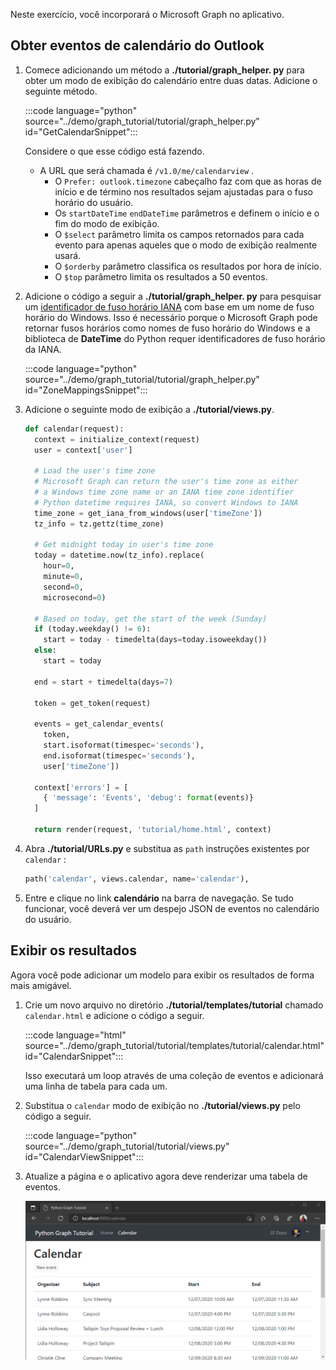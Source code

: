 <!-- markdownlint-disable MD002 MD041 -->

Neste exercício, você incorporará o Microsoft Graph no aplicativo.

## <a name="get-calendar-events-from-outlook"></a>Obter eventos de calendário do Outlook

1. Comece adicionando um método a **./tutorial/graph_helper. py** para obter um modo de exibição do calendário entre duas datas. Adicione o seguinte método.

    :::code language="python" source="../demo/graph_tutorial/tutorial/graph_helper.py" id="GetCalendarSnippet":::

    Considere o que esse código está fazendo.

    - A URL que será chamada é `/v1.0/me/calendarview` .
        - O `Prefer: outlook.timezone` cabeçalho faz com que as horas de início e de término nos resultados sejam ajustadas para o fuso horário do usuário.
        - Os `startDateTime` `endDateTime` parâmetros e definem o início e o fim do modo de exibição.
        - O `$select` parâmetro limita os campos retornados para cada evento para apenas aqueles que o modo de exibição realmente usará.
        - O `$orderby` parâmetro classifica os resultados por hora de início.
        - O `$top` parâmetro limita os resultados a 50 eventos.

1. Adicione o código a seguir a **./tutorial/graph_helper. py** para pesquisar um [identificador de fuso horário IANA](https://www.iana.org/time-zones) com base em um nome de fuso horário do Windows. Isso é necessário porque o Microsoft Graph pode retornar fusos horários como nomes de fuso horário do Windows e a biblioteca de **DateTime** do Python requer identificadores de fuso horário da IANA.

    :::code language="python" source="../demo/graph_tutorial/tutorial/graph_helper.py" id="ZoneMappingsSnippet":::

1. Adicione o seguinte modo de exibição a **./tutorial/views.py**.

    ```python
    def calendar(request):
      context = initialize_context(request)
      user = context['user']

      # Load the user's time zone
      # Microsoft Graph can return the user's time zone as either
      # a Windows time zone name or an IANA time zone identifier
      # Python datetime requires IANA, so convert Windows to IANA
      time_zone = get_iana_from_windows(user['timeZone'])
      tz_info = tz.gettz(time_zone)

      # Get midnight today in user's time zone
      today = datetime.now(tz_info).replace(
        hour=0,
        minute=0,
        second=0,
        microsecond=0)

      # Based on today, get the start of the week (Sunday)
      if (today.weekday() != 6):
        start = today - timedelta(days=today.isoweekday())
      else:
        start = today

      end = start + timedelta(days=7)

      token = get_token(request)

      events = get_calendar_events(
        token,
        start.isoformat(timespec='seconds'),
        end.isoformat(timespec='seconds'),
        user['timeZone'])

      context['errors'] = [
        { 'message': 'Events', 'debug': format(events)}
      ]

      return render(request, 'tutorial/home.html', context)
    ```

1. Abra **./tutorial/URLs.py** e substitua as `path` instruções existentes por `calendar` :

    ```python
    path('calendar', views.calendar, name='calendar'),
    ```

1. Entre e clique no link **calendário** na barra de navegação. Se tudo funcionar, você deverá ver um despejo JSON de eventos no calendário do usuário.

## <a name="display-the-results"></a>Exibir os resultados

Agora você pode adicionar um modelo para exibir os resultados de forma mais amigável.

1. Crie um novo arquivo no diretório **./tutorial/templates/tutorial** chamado `calendar.html` e adicione o código a seguir.

    :::code language="html" source="../demo/graph_tutorial/tutorial/templates/tutorial/calendar.html" id="CalendarSnippet":::

    Isso executará um loop através de uma coleção de eventos e adicionará uma linha de tabela para cada um.

1. Substitua o `calendar` modo de exibição no **./tutorial/views.py** pelo código a seguir.

    :::code language="python" source="../demo/graph_tutorial/tutorial/views.py" id="CalendarViewSnippet":::

1. Atualize a página e o aplicativo agora deve renderizar uma tabela de eventos.

    ![Uma captura de tela da tabela de eventos](./images/add-msgraph-01.png)

